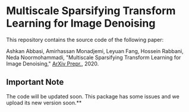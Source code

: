 # Multiscale Sparsifying Transform Learning for Image Denoising

This repository contains the source code of the following paper:

Ashkan Abbasi, Amirhassan Monadjemi, Leyuan Fang, Hossein Rabbani, Neda Noormohammadi, "Multiscale Sparsifying Transform Learning for Image Denoising," [ArXiv Prepr.](https://arxiv.org/abs/2003.11265), 2020.




## Important Note
The code will be updated soon. This package has some issues and we upload its new version soon.**



